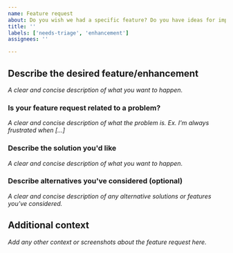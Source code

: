 ```yaml
---
name: Feature request
about: Do you wish we had a specific feature? Do you have ideas for improvements to the current API? Do you feel like documentation for a feature needs expansion? Big or small, we appreciate your feedback!
title: ''
labels: ['needs-triage', 'enhancement']
assignees: ''

---
```


## Describe the desired feature/enhancement
*A clear and concise description of what you want to happen.*

### Is your feature request related to a problem?
*A clear and concise description of what the problem is. Ex. I'm always frustrated when [...]*

### Describe the solution you'd like
*A clear and concise description of what you want to happen.*

### Describe alternatives you've considered (optional)
*A clear and concise description of any alternative solutions or features you've considered.*

## Additional context
*Add any other context or screenshots about the feature request here.*
